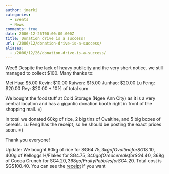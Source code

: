 ```yaml
---
author: jmarki
categories:
  - Events
  - News
comments: true
date: 2006-12-26T00:00:00.000Z
title: Donation drive is a success!
url: /2006/12/donation-drive-is-a-success/
aliases:
  - /2006/12/26/donation-drive-is-a-success/
---
```


Wee!! Despite the lack of heavy publicity and the very short notice, we still managed to collect $100. Many thanks to:

Mei Hua: $5.00
Kevin: $10.00
Ruiwen: $15.00
Junhao: $20.00
Lu Feng: $20.00
Rey: $20.00 + 10% of total sum

We bought the foodstuff at Cold Storage (Ngee Ann City) as it is a very central location and has a gigantic donation booth right in front of the shopping mall. =)

In total we donated 60kg of rice,  2 big tins of Ovaltine, and 5 big boxes of cereals. Lu Feng has the receipt, so he should be posting the exact prices soon. =)

Thank you everyone!

Update: We bought 60kg of rice for SG$64.75, 3kg of Ovaltine for SG$18.10, 400g of Kelloggs H/Flakes for SG$4.75, 340g of Oreo cereals for SG$4.40, 368g of Cocoa Crunch for SG$4.20, 368g of Fruity Pebbles for SG$4.20. Total cost is SG$100.40. You can see the <a href="/img/2006/12/lf_receipt.JPG">receipt</a> if you want
